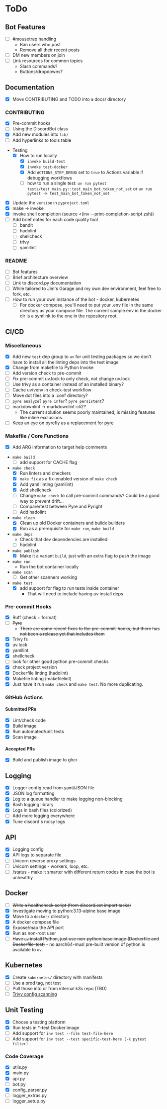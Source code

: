 # ToDo

## Bot Features

- [ ] #mousetrap handling
  - Ban users who post
  - Remove all their recent posts
- [ ] DM new members on join
- [ ] Link resources for common topics
  - Slash commands?
  - Buttons/dropdowns?

## Documentation

- [x] Move CONTRIBUTING and TODO into a docs/ directory

### CONTRIBUTING

- [x] Pre-commit hooks
- [ ] Using the DiscordBot class
- [x] Add new modules into `lib/`
- [ ] Add hyperlinks to tools table
- Testing
  - [x] How to run locally
    - [x] `invoke build-test`
    - [x] `invoke test-docker`
    - [x] Add `ACTIONS_STEP_DEBUG` set to `true` to Actions variable if debugging
      workflows
    - [ ] how to run a single test: `uv run pytest tests/test_main.py::test_main_bot_token_not_set`
      or `uv run pytest -k test_main_bot_token_not_set`
- [x] Update the `version` in `pyproject.toml`
- [x] make -> invoke
- [x] invoke shell completion (source <(inv --print-completion-script zsh))
- [ ] Add brief notes for each code quality tool
  - [ ] bandit
  - [ ] hadolint
  - [ ] shellcheck
  - [ ] trivy
  - [ ] yamllint

### README

- [ ] Bot features
- [ ] Brief architecture overview
- [ ] Link to discord.py documentation
- [ ] While tailored to Jim's Garage and my own dev environment, feel free to
      fork, etc.
- [ ] How to run your own instance of the bot - docker, kubernetes
  - [ ] For docker compose, you'll need to put your .env file in the same
        directory as your compose file. The current sample.env in the docker
        dir is a symlink to the one in the repository root.

## CI/CD

### Miscellaneous

- [x] Add new `test` dep group to `uv` for unit testing packages so we don't
      have to install all the linting deps into the test image
- [x] Change from makefile to Python Invoke
- [ ] Add version check to pre-commit
- [ ] Fix pre-commit uv.lock to only check, not change uv.lock
- [ ] Use trivy as a container instead of an installed binary?
- [ ] Cache uv/venv in check-test workflow
- [ ] Move dot files into a .conf directory?
- [ ] `pyre analyze`? `pyre infer`? `pyre persistent`?
- [ ] markdownlint -> markdownlint-cli2?
  - The current solution seems poorly maintained, is missing features like
    inline exclusions.
- [ ] Keep an eye on pyrefly as a replacement for pyre

### Makefile / Core Functions

- [x] Add ARG information to target help comments
- `make build`
  - [ ] add support for CACHE flag
- `make check`
  - [x] Run linters and checkers
  - [x] `make fix` as a fix-enabled version of `make check`
  - [x] Add yaml linting (yamllint)
  - [x] Add shellcheck
  - [ ] Change `make check` to call pre-commit commands?
        Could be a good way to prevent drift...
  - [ ] Compare/test between Pyre and Pyright
  - [ ] Add hadolint
- `make clean`
  - [x] Clean up old Docker containers and buildx builders
  - [x] Run as a prerequisite for `make run`, `make build`
- `make deps`
  - Check that dev dependencies are installed
  - [ ] hadolint
- `make publish`
  - [x] Make it a variant `build`, just with an extra flag to push the image
- `make run`
  - Run the bot container locally
- `make scan`
  - [ ] Get other scanners working
- `make test`
  - [x] add support for flag to run tests inside container
    - That will need to include having uv install deps

### Pre-commit Hooks

- [x] Ruff (check + format)
- [ ] ~~Pyre~~
  - ~~There are some recent fixes to the pre-commit-hooks,
    but there has not been a release yet that includes them~~
- [x] Trivy fs
- [x] uv lock
- [x] yamllint
- [x] shellcheck
- [ ] look for other good python pre-commit checks
- [x] check project version
- [x] Dockerfile linting (hadolint)
- [x] Makefile linting (makefilelint)
- [x] Just have it run `make check` and `make test`. No more duplicating.

### GitHub Actions

#### Submitted PRs

- [x] Lint/check code
- [x] Build image
- [x] Run automated/unit tests
- [x] Scan image

#### Accepted PRs

- [x] Build and publish image to ghcr

## Logging

- [x] Logger config read from yaml/JSON file
- [x] JSON log formatting
- [x] Log to a queue handler to make logging non-blocking
- [x] Bash logging library
- [x] Logs in bash files (colorized)
- [ ] Add more logging everywhere
- [x] Tune discord's noisy logs

## API

- [x] Logging config
- [x] API logs to separate file
- [ ] Uvicorn reverse proxy settings
- [ ] Uvicorn settings - workers, loop, etc.
- [ ] /status - make it smarter with different return codes in case the bot is unhealthy

## Docker

- [ ] ~~Write a healthcheck script (from discord.ext import tasks)~~
- [x] Investigate moving to python:3.13-alpine base image
- [x] Move to a `docker/` directory
- [x] A docker compose file
- [x] Expose/map the API port
- [x] Run as non-root user
- [ ] ~~Have `uv` install Python, just use non-python base image
      (Dockerfile and Dockerfile-test)~~ - no aarch64-musl pre-built version
      of python is available to `uv`.

## Kubernetes

- [x] Create `kubernetes/` directory with manifests
- [ ] Use a prod tag, not test
- [ ] Pull those into or from internal k3s repo (TBD)
- [ ] [Trivy config scanning](https://trivy.dev/v0.57/docs/scanner/misconfiguration/)

## Unit Testing

- [x] Choose a testing platform
- [x] Run tests in *-test Docker image
- [ ] Add support for `inv test --file test-file-here`
- [ ] Add support for `inv test --test specific-test-here (-k pytest filter)`

### Code Coverage

- [x] utils.py
- [x] main.py
- [x] api.py
- [ ] bot.py
- [x] config_parser.py
- [ ] logger_extras.py
- [ ] logger_setup.py
